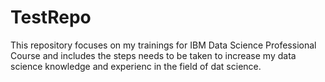# TestRepo
This repository focuses on my trainings for IBM Data Science Professional Course and includes the steps needs to be taken to increase my data science knowledge and experienc in the field of dat science.
